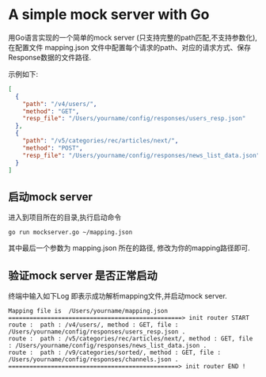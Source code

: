 # A simple mock server with Go

用Go语言实现的一个简单的mock server (只支持完整的path匹配,不支持参数化), 在配置文件 mapping.json 文件中配置每个请求的path、对应的请求方式、保存Response数据的文件路径. 

示例如下:

```json
[
  {
    "path": "/v4/users/",
    "method": "GET",
    "resp_file": "/Users/yourname/config/responses/users_resp.json"
  },
  {
    "path": "/v5/categories/rec/articles/next/",
    "method": "POST",
    "resp_file": "/Users/yourname/config/responses/news_list_data.json"
  }
]
```

## 启动mock server

进入到项目所在的目录,执行启动命令

```
go run mockserver.go ~/mapping.json
```

其中最后一个参数为 mapping.json 所在的路径, 修改为你的mapping路径即可.


## 验证mock server 是否正常启动

终端中输入如下Log 即表示成功解析mapping文件,并启动mock server.


```
Mapping file is  /Users/yourname/mapping.json
=================================================> init router START
route :  path : /v4/users/, method : GET, file : /Users/yourname/config/responses/users_resp.json .
route :  path : /v5/categories/rec/articles/next/, method : GET, file : /Users/yourname/config/responses/news_list_data.json .
route :  path : /v9/categories/sorted/, method : GET, file : /Users/yourname/config/responses/channels.json .
================================================> init router END !
```